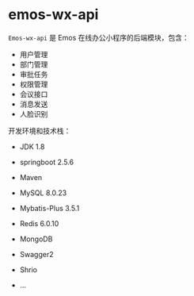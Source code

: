 # emos-wx-api 



`Emos-wx-api` 是 Emos 在线办公小程序的后端模块，包含：

- 用户管理
- 部门管理
- 审批任务
- 权限管理
- 会议接口
- 消息发送
- 人脸识别



开发环境和技术栈：

- JDK 1.8

- springboot 2.5.6

- Maven

- MySQL 8.0.23

- Mybatis-Plus 3.5.1

- Redis 6.0.10

- MongoDB

- Swagger2

- Shrio

- …

  
